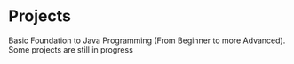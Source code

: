 # Projects
Basic Foundation to Java Programming (From Beginner to more Advanced). Some projects are still in progress

